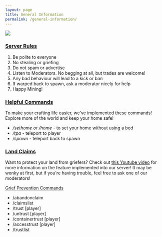 ```yaml
---
layout: page
title: General Information
permalink: /general-information/
---
```


<img src="http://static.planetminecraft.com/files/resource_media/screenshot/1218/Da-Rules_2185427.jpg" style="left:auto;right:auto;" />
<h3><u>Server Rules</u></h3>
<ol>
<li>Be polite to everyone</li>
<li>No stealing or griefing</li>
<li>Do not spam or advertise</li>
<li>Listen to Moderators. No begging at all, but trades are welcome!</li>
<li>Any bad behaviour will lead to a kick or ban</li>
<li>If warped back to spawn, ask a moderator nicely for help</li>
<li>Happy Mining!</li>
</ol>

<h3><u>Helpful Commands</u></h3>
To make your crafting life easier, we've implemented these commands! Explore more of the world and keep your home safe!
<ul>
<li><em>/sethome or /home </em>- to set your home without using a bed</li>
<li><em>/tpa</em> - teleport to player</li>
<li><em>/spawn</em> - teleport back to spawn</li>
</ul>

<h3><u>Land Claims</u></h3>
Want to protect your land from griefers? Check out <a href="https://www.youtube.com/watch?v=VDsjXB-BaE0&amp;index=4&amp;list=PL6diNfcl9_VyPiXE8AKQeB6pMshusqhzR">this Youtube video</a> for more information on the feature implemented into our server! It may be wonky at first, but if you're having trouble, feel free to ask one of our moderators!

<u>Grief Prevention Commands</u>
<ul>
<li>/abandonclaim</li>
<li>/claimslist</li>
<li>/trust [player]</li>
<li>/untrust [player]</li>
<li>/containertrust [player]</li>
<li>/accesstrust [player]</li>
<li>/trustlist</li>
</ul>